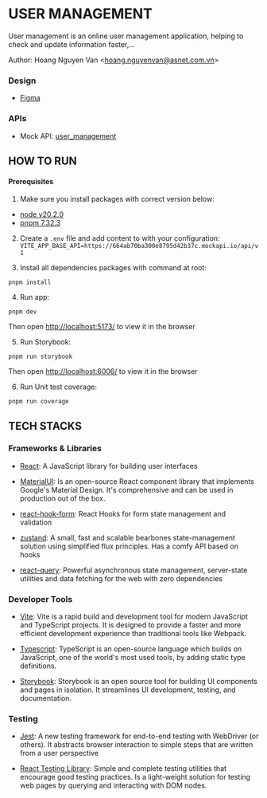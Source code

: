 # USER MANAGEMENT

User management is an online user management application, helping to check and update information faster,...

Author: Hoang Nguyen Van <[hoang.nguyenvan@asnet.com.vn](hoang.nguyenvan@asnet.com.vn)>

### Design

- [Figma](<https://www.figma.com/design/P3rYwT6ya3rO5q5mBSr5jK/CRM-Dashboard-Customers-List-(Community)?node-id=2-2&t=63COUBsmL9HVwOv5-0>)

### APIs

- Mock API: [user_management](https://664ab70ba300e8795d42b37c.mockapi.io/api/v1/user)

## HOW TO RUN

#### Prerequisites

1. Make sure you install packages with correct version below:

- [node v20.2.0](https://nodejs.org/en/)
- [pnpm 7.32.3](https://pnpm.io/)

2. Create a `.env` file and add content to with your configuration: `VITE_APP_BASE_API=https://664ab70ba300e8795d42b37c.mockapi.io/api/v1`

3. Install all dependencies packages with command at root:

```
pnpm install
```

4. Run app:

```
pnpm dev
```

Then open [http://localhost:5173/](http://localhost:5173/) to view it in the browser

5. Run Storybook:

```
pnpm run storybook
```

Then open [http://localhost:6006/](http://localhost:6006/) to view it in the browser

6. Run Unit test coverage:

```
pnpm run coverage
```

## TECH STACKS

### Frameworks & Libraries

- [React](https://reactjs.org/): A JavaScript library for building user interfaces

- [MaterialUI](https://mui.com/material-ui/getting-started/): Is an open-source React component library that implements Google's Material Design. It's comprehensive and can be used in production out of the box.

- [react-hook-form](https://react-hook-form.com/): React Hooks for form state management and validation

- [zustand](https://github.com/pmndrs/zustand): A small, fast and scalable bearbones state-management solution using simplified flux principles. Has a comfy API based on hooks

- [react-query](https://tanstack.com/query/latest): Powerful asynchronous state management, server-state utilities and data fetching for the web with zero dependencies

### Developer Tools

- [Vite](https://vitejs.dev/): Vite is a rapid build and development tool for modern JavaScript and TypeScript projects. It is designed to provide a faster and more efficient development experience than traditional tools like Webpack.

- [Typescript](https://www.typescriptlang.org/): TypeScript is an open-source language which builds on JavaScript, one of the world's most used tools, by adding static type definitions.

- [Storybook](https://storybook.js.org/): Storybook is an open source tool for building UI components and pages in isolation. It streamlines UI development, testing, and documentation.

### Testing

- [Jest](https://jestjs.io/): A new testing framework for end-to-end testing with WebDriver (or others). It abstracts browser interaction to simple steps that are written from a user perspective

- [React Testing Library](https://testing-library.com/): Simple and complete testing utilities that encourage good testing practices. Is a light-weight solution for testing web pages by querying and interacting with DOM nodes.
